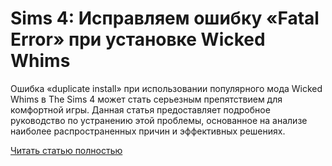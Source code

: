 # Sims 4: Исправляем ошибку «Fatal Error» при установке Wicked Whims



Ошибка «duplicate install» при использовании популярного мода Wicked Whims в The Sims 4 может стать серьезным препятствием для комфортной игры. Данная статья предоставляет подробное руководство по устранению этой проблемы, основанное на анализе наиболее распространенных причин и эффективных решениях.

[Читать статью полностью](https://xyberbara.com/gaming/fatal-error-duplicate-install/)
